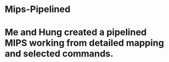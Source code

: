 # Mips-Pipelined
# Me and Hung created a pipelined MIPS working from detailed mapping and selected commands.
